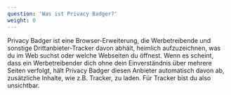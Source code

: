 ```yaml
---
question: 'Was ist Privacy Badger?'
weight: 0
---
```


Privacy Badger ist eine Browser-Erweiterung, die Werbetreibende und sonstige Drittanbieter-Tracker davon abhält, heimlich aufzuzeichnen, was du im Web suchst oder welche Webseiten du öffnest.  Wenn es scheint, dass ein Werbetreibender dich ohne dein Einverständnis über mehrere Seiten verfolgt, hält Privacy Badger diesen Anbieter automatisch davon ab, zusätzliche Inhalte, wie z.B. Tracker, zu laden.  Für Tracker bist du also unsichtbar.
